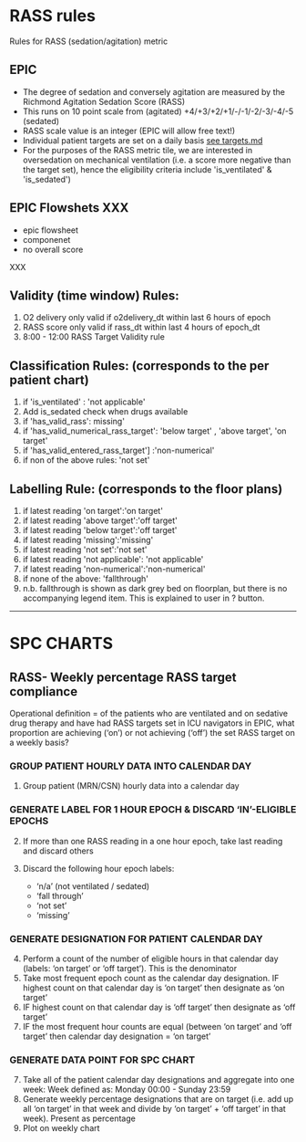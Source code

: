 # RASS rules
Rules for RASS (sedation/agitation) metric

## EPIC
- The degree of sedation and conversely agitation are measured by the Richmond Agitation Sedation Score (RASS)
- This runs on 10 point scale from (agitated) +4/+3/+2/+1/-/-1/-2/-3/-4/-5 (sedated)
- RASS scale value is an integer (EPIC will allow free text!)
- Individual patient targets are set on a daily basis [see targets.md](./targets.md#ELIGIBILITY)
- For the purposes of the RASS metric tile, we are interested in oversedation on mechanical ventilation (i.e. a score more negative than the target set), hence the eligibility criteria include 'is_ventilated' & 'is_sedated')

## EPIC Flowshets XXX
- epic flowsheet
- componenet
- no overall score

XXX


## Validity (time window) Rules: 
1. O2 delivery only valid if o2delivery_dt within last 6 hours of epoch 
2. RASS score only valid if rass_dt within last 4 hours of epoch_dt 
3. 8:00 - 12:00 RASS Target Validity rule 


## Classification Rules: (corresponds to the per patient chart) 

1. if 'is_ventilated' : 'not applicable' 
2. Add is_sedated check when drugs available 
3. if 'has_valid_rass': missing' 
4. if 'has_valid_numerical_rass_target': 'below target' , 'above target', 'on target' 
5. if 'has_valid_entered_rass_target'] :'non-numerical' 
6. if non of the above rules: 'not set'

## Labelling Rule: (corresponds to the floor plans)     

1. if latest reading 'on target':'on target' 
2. if latest reading 'above target':'off target' 
3. if latest reading 'below target':'off target' 
4. if latest reading 'missing':'missing' 
5. if latest reading 'not set':'not set' 
6. if latest reading 'not applicable': 'not applicable' 
7. if latest reading 'non-numerical':'non-numerical' 
8. if none of the above: 'fallthrough'
9. n.b. fallthrough is shown as dark grey bed on floorplan, but there is no accompanying legend item. This is explained to user in ? button. 
---
# SPC CHARTS 
## RASS- Weekly percentage RASS target compliance
Operational definition = of the patients who are ventilated and on sedative drug therapy and have had RASS targets set in ICU navigators in EPIC, what proportion are achieving (‘on’) or not achieving (‘off’) the set RASS target on a weekly basis? 

### GROUP PATIENT HOURLY DATA INTO CALENDAR DAY
1. Group patient (MRN/CSN) hourly data into a calendar day

### GENERATE LABEL FOR 1 HOUR EPOCH & DISCARD ‘IN’-ELIGIBLE EPOCHS 
2. If more than one RASS reading in a one hour epoch, take last reading and discard others 

3. Discard the following hour epoch labels:
    - ‘n/a’ (not ventilated / sedated)
    - ‘fall through’
    - ‘not set’
    - ‘missing’
  
  ### GENERATE DESIGNATION FOR PATIENT CALENDAR DAY 
4. Perform a count of the number of eligible hours in that calendar day (labels: ‘on target’ or ‘off target’). This is the denominator
5. Take most frequent epoch count as the calendar day designation. IF highest count on that calendar day is ‘on target’ then designate as ‘on target’
6. IF highest count on that calendar day is ‘off target’ then designate as ‘off target’
7. IF the most frequent hour counts are equal (between ‘on target’ and ‘off target’ then calendar day designation = ‘on target’

### GENERATE DATA POINT FOR SPC CHART 
7. Take all of the patient calendar day designations and aggregate into one week: Week defined as: Monday 00:00 - Sunday 23:59 
9. Generate weekly percentage designations that are on target (i.e. add up all ‘on target’ in that week and divide by ‘on target’ + ‘off target’ in that week). Present as percentage
10. Plot on weekly chart

 

 
   
               
    
